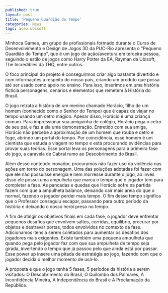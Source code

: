 ```yaml
---
published: true
layout: post
title: 'Pequeno Guardião do Tempo'
categories: News
tags: acao ubisoft
---
```

Minhoca Games, um grupo de profissionais formado durante o Curso de Desenvolvimento e Design de Jogos 3D da PUC-Rio apresenta o "Pequeno Guardião do Tempo", que é um jogo de ação/aventura em terceira pessoa, seguindo o estilo de jogos como Harry Potter da EA, Rayman da Ubisoft, The Incredibles da THQ, entre outros.

O foco principal do projeto é conseguirmos criar algo bastante divertido e com informações a respeito do nosso país, criando um produto que possa até ser usado como apoio no ensino. Para isso, inserimos em uma história fictícia personagens, cenários e elementos que remetem à História do Brasil.

O jogo retrata a história de um menino chamado Horácio, filho de um homem (conhecido como o Senhor do Tempo) que é capaz de viajar no tempo usando um cetro mágico. Apesar disso, Horácio é uma criança comum. Para impressionar sua amiguinha de colégio, Horácio pega o cetro de seu pai, e faz a ela uma demonstração. Entretido com sua amiga, Horácio não percebe a aproximação de um homem que rouba e cetro e foge, abrindo um portal do tempo. Por coincidência, esse homem é um cientista que estuda a viagem no tempo e está procurando evidências para provar suas teorias. Esse portal leva os personagens para a primeira fase do jogo, a caravela de Cabral rumo ao Descobrimento do Brasil.




Além desse conteúdo inovador, procuramos não fazer uso da violência nas ações em torno do personagem. Uma das soluções adotadas foi fazer com que ele não possuísse energia e nem morresse durante o jogo, ao invés disso ele possui uma ampulheta que marca o tempo que o jogador tem para completar a fase. As pancadas e quedas que Horácio sofre na partida fazem com que a ampulheta balance, deixando cair mais areia do que o normal, fazendo o jogador perder mais tempo. O fim desse tempo significa que o Professor conseguiu escapar, passando para outro período da história e deixando o nosso herói preso no tempo.

A fim de atingir os objetivos finais em cada fase, o jogador deve enfrentar pequenos desafios que envolvem saltos, corridas, equilíbrio, procurar por objetos e destravar portas, todos envolvidos no contexto da fase. Adicionamos itens a serem coletados para aumentar os desafios dos jogadores mais exigentes. Existe também uma pequena ampulheta que quando pega pelo jogador faz com que sua ampulheta de tempo seja girada, invertendo o tempo que já passou pelo que ainda está por passar. Esse power up insere uma pitada de estratégia ao jogo, fazendo com que o jogador decida o melhor momento de usá-lo.

A proposta é que o jogo tenha 5 fases, 5 períodos da história a serem visitados: O Descobrimento do Brasil, O Quilombo dos Palmares, A Inconfidência Mineira, A Independência do Brasil e A Proclamação da República.

